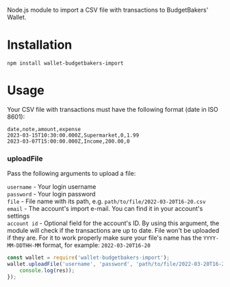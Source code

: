 Node.js module to import a CSV file with transactions to BudgetBakers' Wallet.

# Installation
`npm install wallet-budgetbakers-import`

# Usage

Your CSV file with transactions must have the following format (date in ISO 8601):

```csv
date,note,amount,expense
2023-03-15T10:30:00.000Z,Supermarket,0,1.99
2023-03-07T15:00:00.000Z,Income,200.00,0
```

### uploadFile
Pass the following arguments to upload a file:

`username` - Your login username\
`password` - Your login password\
`file` - File name with its path, e.g. `path/to/file/2022-03-20T16-20.csv`\
`email` - The account's import e-mail. You can find it in your account's settings\
`account id` - Optional field for the account's ID. By using this argument, the module will check if the transactions are up to date. File won't be uploaded if they are. For it to work properly make sure your file's name has the `YYYY-MM-DDTHH-MM` format, for example: `2022-03-20T16-20`

```js
const wallet = require('wallet-budgetbakers-import');
wallet.uploadFile('username', 'password', 'path/to/file/2022-03-20T16-20.csv', 'abcdef@imports.budgetbakers.com', '-Account_00000000-0000-0000-0000-000000000000').then(res => {
    console.log(res));
});
```